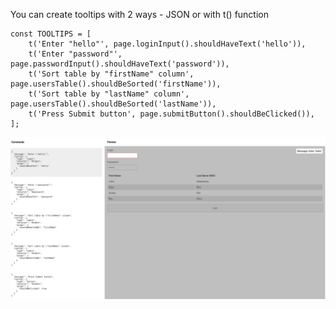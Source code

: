 You can create tooltips with 2 ways - JSON or with t() function
```
const TOOLTIPS = [
    t('Enter "hello"', page.loginInput().shouldHaveText('hello')),
    t('Enter "password"', page.passwordInput().shouldHaveText('password')),
    t('Sort table by "firstName" column', page.usersTable().shouldBeSorted('firstName')),
    t('Sort table by "lastName" column', page.usersTable().shouldBeSorted('lastName')),
    t('Press Submit button', page.submitButton().shouldBeClicked()),
];
```

![Alt text](image.png)